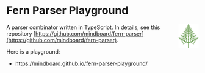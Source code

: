 
# Fern Parser Playground

<img align="right" src="https://github.com/mindboard/fern-parser/blob/main/docs/images/fern-parser.png?raw=true" height="64px" alt="The fern-parser logo"/>

A parser combinator written in TypeScript. In details, see this repository [https://github.com/mindboard/fern-parser](https://github.com/mindboard/fern-parser).

Here is a playground:

- https://mindboard.github.io/fern-parser-playground/


